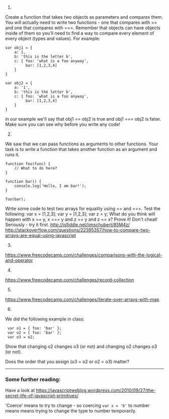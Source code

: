 1. 
Create a function that takes two objects as parameters and compares them. You will actually need to write two functions - one that compares with == and one that compares with ===. Remember that objects can have objects inside of them so you'll need to find a way to compare every element of every object (types and values). For example: 

```
var obj1 = {
    a: 1, 
    b: 'this is the letter b', 
    c: { foo: 'what is a foo anyway', 
         bar: [1,2,3,4]
    }
}

var obj2 = {
    a: '1', 
    b: 'this is the letter b', 
    c: { foo: 'what is a foo anyway', 
         bar: [1,2,3,4]
    }
}
```

in our example we'll say that obj1 == obj2 is true and obj1 === obj2 is false. Make sure you can see why before you write any code!

2.
We saw that we can pass functions as arguments to other functions. Your task is to write a function that takes another function as an argument and runs it. 

```
function foo(func) {
    // What to do here? 
}

function bar() {
    console.log('Hello, I am bar!');
}

foo(bar);
```


Write some code to test two arrays for equality using == and ===. Test the following:
var x = [1,2,3];
var y = [1,2,3];
var z = y;
What do you think will happen with x == y, x === y and z == y and z == x? Prove it!
Don't cheat! Seriously - try it first. 
http://jsfiddle.net/jimschubert/85M4z/
http://stackoverflow.com/questions/22395357/how-to-compare-two-arrays-are-equal-using-javascript

3.
https://www.freecodecamp.com/challenges/comparisons-with-the-logical-and-operator

4.
https://www.freecodecamp.com/challenges/record-collection

5.
https://www.freecodecamp.com/challenges/iterate-over-arrays-with-map

6.
We did the following example in class: 

```
 var o1 = { foo: 'bar' };
 var o2 = { foo: 'bar' };
 var o3 = o2;
```
Show that changing o2 changes o3 (or not) and changing o2 changes o3 (or not). 

Does the order that you assign (o3 = o2 or o2 = o3) matter? 

-------------------------------------
### Some further reading: 
Have a look at https://javascriptweblog.wordpress.com/2010/09/27/the-secret-life-of-javascript-primitives/
 
'Coerce' means to try to change - so coercing `var x = '6'` to number means  means trying to change the type to number temporarily. 

